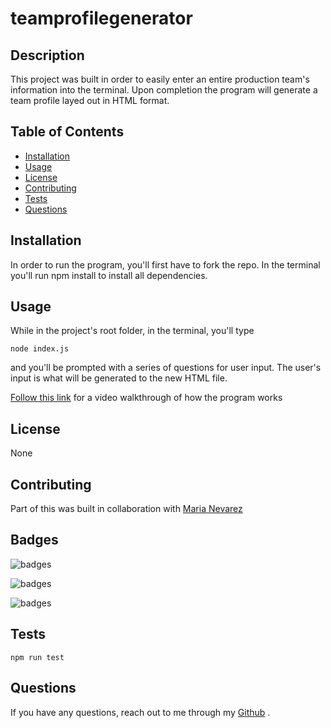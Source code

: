 # teamprofilegenerator

## Description

This project was built in order to easily enter an entire production team's information into the terminal. Upon completion the program will generate a team profile layed out in HTML format.

## Table of Contents

- [Installation](#Installation)
- [Usage](#Usage)
- [License](#License)
- [Contributing](#Contributing)
- [Tests](#Tests)
- [Questions](#Questions)

## Installation

In order to run the program, you'll first have to fork the repo. In the terminal you'll run npm install to install all dependencies.

## Usage

While in the project's root folder, in the terminal, you'll type

    node index.js

and you'll be prompted with a series of questions for user input. The user's input is what will be generated to the new HTML file.

[Follow this link](https://drive.google.com/file/d/1o8y57rf8UP0i2jTx9yIOLBkmeH_246zb/view) for a video walkthrough of how the program works

## License

None

## Contributing

Part of this was built in collaboration with [Maria Nevarez](https://github.com/mnevarez01/)

## Badges

![badges](https://img.shields.io/badge/Language-JavaScript-red)

![badges](https://img.shields.io/badge/Language-HTML-purple)

![badges](https://img.shields.io/badge/Environment-Node-yellow)

## Tests

    npm run test

## Questions

If you have any questions, reach out to me through my [Github](www.github.com/levickane) .
